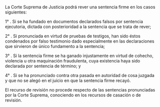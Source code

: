 La Corte Suprema de Justicia podrá rever una sentencia firme en los casos siguientes:

1° . Si se ha fundado en documentos declarados falsos por sentencia ejecutoria, dictada con posterioridad a la sentencia que se trata de rever;

2° . Si pronunciada en virtud de pruebas de testigos, han sido éstos condenados por falso testimonio dado especialmente en las declaraciones que sirvieron de único fundamento a la sentencia;

3° . Si la sentencia firme se ha ganado injustamente en virtud de cohecho, violencia u otra maquinación fraudulenta, cuya existencia haya sido declarada por sentencia de término; y

4° . Si se ha pronunciado contra otra pasada en autoridad de cosa juzgada y que no se alegó en el juicio en que la sentencia firme recayó.

El recurso de revisión no procede respecto de las sentencias pronunciadas por la Corte Suprema, conociendo en los recursos de casación o de revisión.